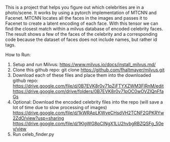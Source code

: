 This is a project that helps you figure out which celebrities are in a photo/scene. It works by using a pytorch implementation of MTCNN and Facenet. MTCNN locates all the faces in the images and passes it to Facenet to create a latent encoding of each face. With this tensor we can find the closest match within a milvus database of encoded celebrity faces. The result shows a few of the faces of the celebrity and a corresponding code because the dataset of faces does not include names, but rather id tags. 

How to Run:
1. Setup and run Milvus: https://www.milvus.io/docs/install_milvus.md/
2. Clone this github repo: git clone https://github.com/fhaltmayer/milvus.git 
3. Download each of these files and place them into the downloaded github repo: https://drive.google.com/file/d/0B7EVK8r0v71pZjFTYXZWM3FlRnM/edit https://drive.google.com/drive/folders/0B7EVK8r0v71pOC0wOVZlQnFfaGs
4. Optional: Download the encoded celebrity files into the repo (will save a lot of time due to slow processing of images) https://drive.google.com/file/d/1kWRApLKWveCHsdVH2TCNF2GPKRYw2ZdO/view?usp=sharing https://drive.google.com/file/d/1KlgWG8pClNgX1LU2hvbgRBZQSFg_50ey/view
5. Run celeb_finder.py